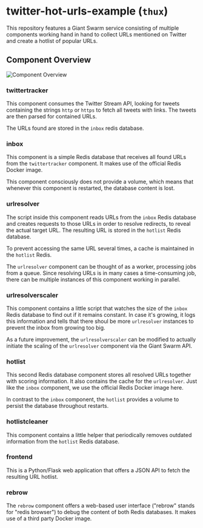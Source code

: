 # twitter-hot-urls-example (`thux`)

This repository features a Giant Swarm service consisting of multiple components working hand in hand to collect URLs mentioned on Twitter and create a hotlist of popular URLs.

## Component Overview

![Component Overview](https://github.com/giantswarm/twitter-hot-urls-example/blob/master/_docs/components-overview.png)

### twittertracker

This component consumes the Twitter Stream API, looking for tweets containing the strings `http` or `https` to fetch all tweets with links. The tweets are then parsed for contained URLs.

The URLs found are stored in the `inbox` redis database.

### inbox

This component is a simple Redis database that receives all found URLs from the `twittertracker` component. It makes use of the official Redis Docker image.

This component consciously does not provide a volume, which means that whenever this component is restarted, the database content is lost.

### urlresolver

The script inside this component reads URLs from the `inbox` Redis database and creates requests to those URLs in order to resolve redirects, to reveal the actual target URL. The resulting URL is stored in the `hotlist` Redis database.

To prevent accessing the same URL several times, a cache is maintained in the `hotlist` Redis.

The `urlresolver` component can be thought of as a worker, processing jobs from a queue. Since resolving URLs is in many cases a time-consuming job, there can be multiple instances of this component working in parallel.

### urlresolverscaler

This component contains a little script that watches the size of the `inbox` Redis database to find out if it remains constant. In case it's growing, it logs this information and tells that there shoul be more `urlresolver` instances to prevent the inbox from growing too big.

As a future improvement, the `urlresolverscaler` can be modified to actually initiate the scaling of the `urlresolver` component via the Giant Swarm API.

### hotlist

This second Redis database component stores all resolved URLs together with scoring information. It also contains the cache for the `urlresolver`. Just like the `inbox` component, we use the official Redis Docker image here.

In contrast to the `inbox` component, the `hotlist` provides a volume to persist the database throughout restarts.

### hotlistcleaner

This component contains a little helper that periodically removes outdated information from the `hotlist` Redis database.

### frontend

This is a Python/Flask web application that offers a JSON API to fetch the resulting URL hotlist.

### rebrow

The `rebrow` component offers a web-based user interface ("rebrow" stands for "redis browser") to debug the content of both Redis databases. It makes use of a third party Docker image.
